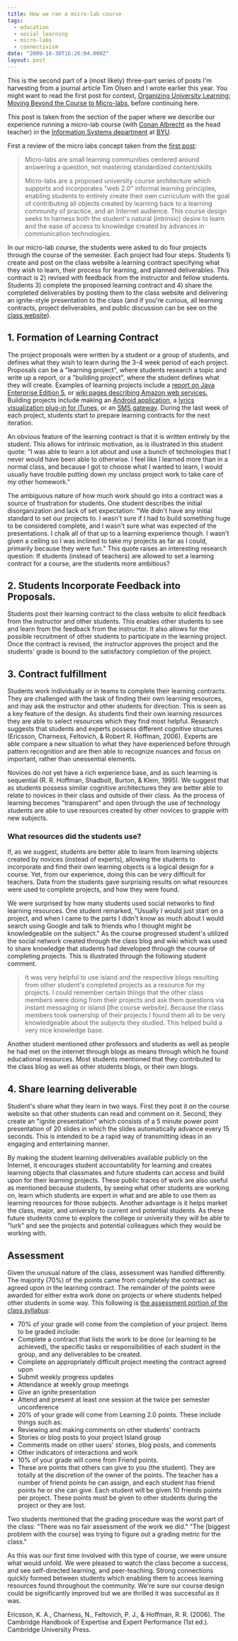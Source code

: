 ```yaml
---
title: How we ran a micro-lab course
tags:
  - education
  - social learning
  - micro-labs
  - connectivism
date: "2009-10-30T16:26:04.000Z"
layout: post
---
```


This is the second part of a (most likely) three-part series of posts I'm harvesting from a journal article Tim Olsen and I wrote earlier this year. You might want to read the first post for context, [Organizing University Learning: Moving Beyond the Course to Micro-labs][0], before continuing here.

This post is taken from the section of the paper where we describe our experience running a micro-lab course (with [Conan Albrecht][1] as the head teacher) in the [Information Systems department][2] at [BYU][3].

First a review of the micro labs concept taken from the [first post][0]:

> Micro-labs are small learning communities centered around answering a question, not mastering standardized content/skills
>
> Micro-labs are a proposed university course architecture which supports and incorporates "web 2.0" informal learning principles, enabling students to entirely create their own curriculum with the goal of contributing all objects created by learning back to a learning community of practice, and an Internet audience. This course design seeks to harness both the student's natural (intrinsic) desire to learn and the ease of access to knowledge created by advances in communication technologies.
>

In our micro-lab course, the students were asked to do four projects through the course of the semester. Each project had four steps. Students 1) create and post on the class website a learning contract specifying what they wish to learn, their process for learning, and planned deliverables. This contract is 2) revised with feedback from the instructor and fellow students. Students 3) complete the proposed learning contract and 4) share the completed deliverables by posting them to the class website and delivering an ignite-style presentation to the class (and if you're curious, all learning contracts, project deliverables, and public discussion can be see on the [class website][4]).

## 1. Formation of Learning Contract

The project proposals were written by a student or a group of students, and defines what they wish to learn during the 3-4 week period of each project. Proposals can be a "learning project", where students research a topic and write up a report, or a "building project", where the student defines what they will create. Examples of learning projects include a [report on Java Enterprise Edition 5][5], or [wiki pages describing Amazon web services.][6] Building projects include making an [Android application][7], a [lyrics visualization plug-in for iTunes][8], or an [SMS gateway][9]. During the last week of each project, students start to prepare learning contracts for the next iteration.

An obvious feature of the learning contract is that it is written entirely by the student. This allows for intrinsic motivation, as is illustrated in this student quote: "I was able to learn a lot about and use a bunch of technologies that I never would have been able to otherwise. I feel like I learned more than in a normal class, and because I got to choose what I wanted to learn, I would usually have trouble putting down my unclass project work to take care of my other homework."

The ambiguous nature of how much work should go into a contract was a source of frustration for students. One student describes the initial disorganization and lack of set expectation: "We didn't have any initial standard to set our projects to. I wasn't sure if I had to build something huge to be considered complete, and I wasn't sure what was expected of the presentations. I chalk all of that up to a learning experience though. I wasn't given a ceiling so I was inclined to take my projects as far as I could, primarily because they were fun." This quote raises an interesting research question: If students (instead of teachers) are allowed to set a learning contract for a course, are the students more ambitious?

## 2. Students Incorporate Feedback into Proposals.

Students post their learning contract to the class website to elicit feedback from the instructor and other students. This enables other students to see and learn from the feedback from the instructor. It also allows for the possible recruitment of other students to participate in the learning project. Once the contract is revised, the instructor approves the project and the students' grade is bound to the satisfactory completion of the project.

## 3. Contract fulfillment

Students work individually or in teams to complete their learning contracts. They are challenged with the task of finding their own learning resources, and may ask the instructor and other students for direction. This is seen as a key feature of the design. As students find their own learning resources they are able to select resources which they find most helpful. Research suggests that students and experts possess different cognitive structures (Ericsson, Charness, Feltovich, & Robert R. Hoffman, 2006). Experts are able compare a new situation to what they have experienced before through pattern recognition and are then able to recognize nuances and focus on important, rather than unessential elements.

Novices do not yet have a rich experience base, and as such learning is sequential (R. R. Hoffman, Shadbolt, Burton, & Klein, 1995). We suggest that as students possess similar cognitive architectures they are better able to relate to novices in their class and outside of their class. As the process of learning becomes "transparent" and open through the use of technology students are able to use resources created by other novices to grapple with new subjects.

### What resources did the students use?

If, as we suggest, students are better able to learn from learning objects created by novices (instead of experts), allowing the students to incorporate and find their own learning objects is a logical design for a course. Yet, from our experience, doing this can be very difficult for teachers. Data from the students gave surprising results on what resources were used to complete projects, and how they were found.

We were surprised by how many students used social networks to find learning resources. One student remarked, "Usually I would just start on a project, and when I came to the parts I didn't know as much about I would search using Google and talk to friends who I thought might be knowledgeable on the subject." As the course progressed student's utilized the social network created through the class blog and wiki which was used to share knowledge that students had developed through the course of completing projects. This is illustrated through the following student comment.

> It was very helpful to use island and the respective blogs resulting from other student's completed projects as a resource for my projects. I could remember certain things that the other class members were doing from their projects and ask them questions via instant messaging or island [the course website]. Because the class members took ownership of their projects I found them all to be very knowledgeable about the subjects they studied. This helped build a very nice knowledge base.
>

Another student mentioned other professors and students as well as people he had met on the internet through blogs as means through which he found educational resources. Most students mentioned that they contributed to the class blog as well as other students blogs, or their own blogs.

## 4. Share learning deliverable

Student's share what they learn in two ways. First they post it on the course website so that other students can read and comment on it. Second, they create an "ignite presentation" which consists of a 5 minute power point presentation of 20 slides in which the slides automatically advance every 15 seconds. This is intended to be a rapid way of transmitting ideas in an engaging and entertaining manner.

By making the student learning deliverables available publicly on the Internet, it encourages student accountability for learning and creates learning objects that classmates and future students can access and build upon for their learning projects. These public traces of work are also useful as mentioned because students, by seeing what other students are working on, learn which students are expert in what and are able to use them as learning resources for those subjects. Another advantage is it helps market the class, major, and university to current and potential students. As these future students come to explore the college or university they will be able to "lurk" and see the projects and potential colleagues which they would be working with.

## Assessment

Given the unusual nature of the class, assessment was handled differently. The majority (70%) of the points came from completely the contract as agreed upon in the learning contract. The remainder of the points were awarded for either extra work done on projects or where students helped other students in some way. This following is [the assessment portion of the class syllabus][10]:

* 70% of your grade will come from the completion of your project. Items to be graded include:
* Complete a contract that lists the work to be done (or learning to be achieved), the specific tasks or responsibilities of each student in the group, and any deliverables to be created.
* Complete an appropriately difficult project meeting the contract agreed upon
* Submit weekly progress updates
* Attendance at weekly group meetings
* Give an ignite presentation
* Attend and present at least one session at the twice per semester unconference
* 20% of your grade will come from Learning 2.0 points. These include things such as:
* Reviewing and making comments on other students' contracts
* Stories or blog posts to your project Island group
* Comments made on other users' stories, blog posts, and comments
* Other indicators of interactions and work
* 10% of your grade will come from Friend points.
* These are points that others can give to you (the student). They are totally at the discretion of the owner of the points. The teacher has a number of friend points he can assign, and each student has friend points he or she can give. Each student will be given 10 friends points per project. These points must be given to other students during the project or they are lost.

Two students mentioned that the grading procedure was the worst part of the class: "There was no fair assessment of the work we did." "The [biggest problem with the course] was trying to figure out a grading metric for the class."

As this was our first time involved with this type of course, we were unsure what would unfold. We were pleased to watch the class become a success, and see self-directed learning, and peer-teaching. Strong connections quickly formed between students which enabling them to access learning resources found throughout the community. We're sure our course design could be significantly improved but we are thrilled it was successful as it was.

Ericsson, K. A., Charness, N., Feltovich, P. J., & Hoffman, R. R. (2006). The Cambridge Handbook of Expertise and Expert Performance (1st ed.). Cambridge University Press.


[0]: /organizing-university-learning-moving-beyond-classroom
[1]: http://warp.byu.edu/site/
[2]: http://marriottschool.byu.edu/bsisys/
[3]: http://byu.edu
[4]: https://island.byu.edu/unclass/content/winter-2009-projects
[5]: https://island.byu.edu/unclass/wiki/jee5-learning-write
[6]: https://island.byu.edu/cloud-computing/wiki/amazon-web-services-overview
[7]: https://island.byu.edu/unclass/content/android-web-service-app-my-weather-running-and-full-source-code
[8]: https://island.byu.edu/unclass/wiki/visual-lyrics-phase-2
[9]: https://island.byu.edu/unclass/wiki/text-messaging-sms-gateway-interactivity
[10]: https://island.byu.edu/unclass/wiki/unclasssyllabus
